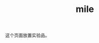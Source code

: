 ﻿---
layout: page
title: "mile"
description: "实验品"
header-img: "img/zhihu.jpg"
---

这个页面放置实验品。






